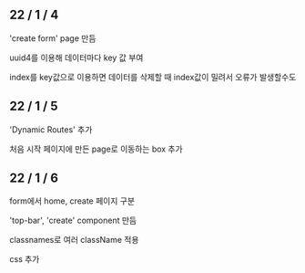 ## 22 / 1 / 4

'create form' page 만듬

uuid4를 이용해 데이터마다 key 값 부여

index를 key값으로 이용하면 데이터를 삭제할 때 index값이 밀려서 오류가 발생할수도

## 22 / 1 / 5

'Dynamic Routes' 추가

처음 시작 페이지에 만든 page로 이동하는 box 추가

## 22 / 1 / 6

form에서 home, create 페이지 구분

'top-bar', 'create' component 만듬

classnames로 여러 className 적용

css 추가